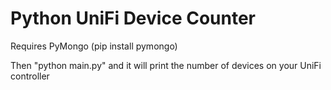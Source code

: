 # Python UniFi Device Counter

Requires PyMongo (pip install pymongo)

Then "python main.py" and it will print the number of devices on your UniFi controller
